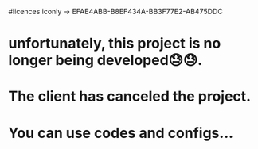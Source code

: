 #licences
iconly -> EFAE4ABB-B8EF434A-BB3F77E2-AB475DDC

# unfortunately, this project is no longer being developed😓😓.
# The client has canceled the project.
# You can use codes and configs... 

